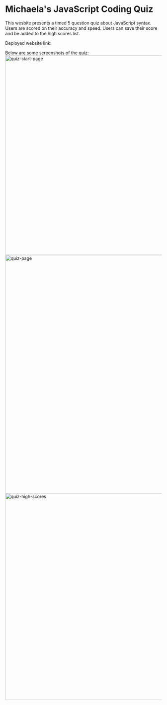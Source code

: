 # Michaela's JavaScript Coding Quiz
This wesbite presents a timed 5 question quiz about JavaScript syntax. 
Users are scored on their accuracy and speed. 
Users can save their score and be added to the high scores list.  

Deployed website link:

Below are some screenshots of the quiz:
<img width="643" alt="quiz-start-page" src="https://user-images.githubusercontent.com/107958109/184253606-af150819-3928-485f-8d7f-f8906aee23dc.PNG">
<img width="767" alt="quiz-page" src="https://user-images.githubusercontent.com/107958109/184253611-a7ecc9c5-c34c-427a-a459-4913cd8ea3d1.PNG">
<img width="666" alt="quiz-high-scores" src="https://user-images.githubusercontent.com/107958109/184253615-d1a135ae-b63d-4d01-a0de-f3749556af6f.PNG">
